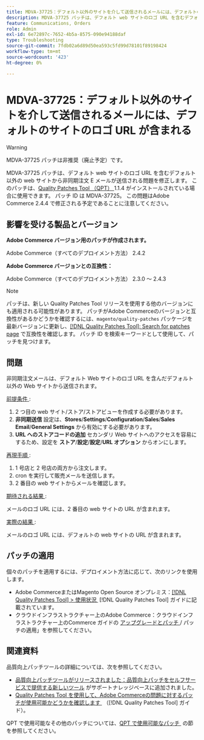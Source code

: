 ```yaml
---
title: MDVA-37725：デフォルト以外のサイトを介して送信されるメールには、デフォルトのサイトのロゴ URL が含まれる
description: MDVA-37725 パッチは、デフォルト web サイトのロゴ URL を含むデフォルト以外の web サイトから非同期注文 E メールが送信される問題を修正します。
feature: Communications, Orders
role: Admin
exl-id: 6e72897c-7652-4b5a-8575-090e94188daf
type: Troubleshooting
source-git-commit: 7fdb02a6d89d50ea593c5fd99d78101f89198424
workflow-type: tm+mt
source-wordcount: '423'
ht-degree: 0%

---
```


# MDVA-37725：デフォルト以外のサイトを介して送信されるメールには、デフォルトのサイトのロゴ URL が含まれる

>[!WARNING]
>
> MDVA-37725 パッチは非推奨（廃止予定）です。

MDVA-37725 パッチは、デフォルト web サイトのロゴ URL を含むデフォルト以外の web サイトから非同期注文 E メールが送信される問題を修正します。 このパッチは、[Quality Patches Tool （QPT） &#x200B;](https://experienceleague.adobe.com/ja/docs/commerce-operations/tools/quality-patches-tool/quality-patches-tool-to-self-serve-quality-patches)1.1.4 がインストールされている場合に使用できます。 パッチ ID は MDVA-37725。 この問題はAdobe Commerce 2.4.4 で修正される予定であることに注意してください。

## 影響を受ける製品とバージョン

**Adobe Commerce バージョン用のパッチが作成されます。**

Adobe Commerce（すべてのデプロイメント方法） 2.4.2

**Adobe Commerce バージョンとの互換性：**

Adobe Commerce（すべてのデプロイメント方法） 2.3.0 ～ 2.4.3

>[!NOTE]
>
>パッチは、新しい Quality Patches Tool リリースを使用する他のバージョンにも適用される可能性があります。 パッチがAdobe Commerceのバージョンと互換性があるかどうかを確認するには、`magento/quality-patches` パッケージを最新バージョンに更新し、[[!DNL Quality Patches Tool]: Search for patches page](https://experienceleague.adobe.com/ja/docs/commerce-operations/tools/quality-patches-tool/quality-patches-tool-to-self-serve-quality-patches) で互換性を確認します。 パッチ ID を検索キーワードとして使用して、パッチを見つけます。

## 問題

非同期注文メールは、デフォルト Web サイトのロゴ URL を含んだデフォルト以外の Web サイトから送信されます。

<u> 前提条件 </u>:

1. 2 つ目の web サイト/ストア/ストアビューを作成する必要があります。
1. **非同期送信** 設定は、**Stores**/**Settings**/**Configuration**/**Sales**/**Sales Email**/**General Settings** から有効にする必要があります。
1. **URL へのストアコードの追加** セカンダリ Web サイトへのアクセスを容易にするため、設定を **ストア**/**設定**/**設定**/**URL オプション** からオンにします。

<u> 再現手順 </u>:

1. 1 号店と 2 号店の両方から注文します。
1. cron を実行して販売メールを送信します。
1. 2 番目の web サイトからメールを確認します。

<u> 期待される結果 </u>:

メールのロゴ URL には、2 番目の web サイトの URL が含まれます。

<u> 実際の結果 </u>:

メールのロゴ URL には、デフォルトの web サイトの URL が含まれます。

## パッチの適用

個々のパッチを適用するには、デプロイメント方法に応じて、次のリンクを使用します。

* Adobe CommerceまたはMagento Open Source オンプレミス：[[!DNL Quality Patches Tool] > 使用状況 &#x200B;](/help/tools/quality-patches-tool/usage.md) [!DNL Quality Patches Tool] ガイドに記載されています。
* クラウドインフラストラクチャー上のAdobe Commerce：クラウドインフラストラクチャー上のCommerce ガイドの [&#x200B; アップグレードとパッチ &#x200B;](https://experienceleague.adobe.com/docs/commerce-cloud-service/user-guide/develop/upgrade/apply-patches.html?lang=ja)/ パッチの適用」を参照してください。

## 関連資料

品質向上パッチツールの詳細については、次を参照してください。

* [&#x200B; 品質向上パッチツールがリリースされました：品質向上パッチをセルフサービスで提供する新しいツール &#x200B;](https://experienceleague.adobe.com/ja/docs/commerce-operations/tools/quality-patches-tool/quality-patches-tool-to-self-serve-quality-patches) がサポートナレッジベースに追加されました。
* [Quality Patches Tool を使用して、Adobe Commerceの問題に対するパッチが使用可能かどうかを確認します &#x200B;](/help/tools/quality-patches-tool/patches-available-in-qpt/check-patch-for-magento-issue-with-magento-quality-patches.md) （[!DNL Quality Patches Tool] ガイド）。

QPT で使用可能なその他のパッチについては、[QPT で使用可能なパッチ &#x200B;](https://experienceleague.adobe.com/tools/commerce-quality-patches/index.html?lang=ja) の節を参照してください。

